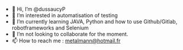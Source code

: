 - 👋 Hi, I’m @dussaucyP
- 👀 I’m interested in automatisation of testing
- 🌱 I’m currently learning JAVA, Python and how to use Github/Gitlab, robotframeworks and Selenium
- 💞️ I’m not looking to collaborate for the moment.
- 📫 How to reach me : metalmann@hotmail.fr

<!---
dussaucyP/dussaucyP is a ✨ special ✨ repository because its `README.md` (this file) appears on your GitHub profile.
You can click the Preview link to take a look at your changes.
--->
